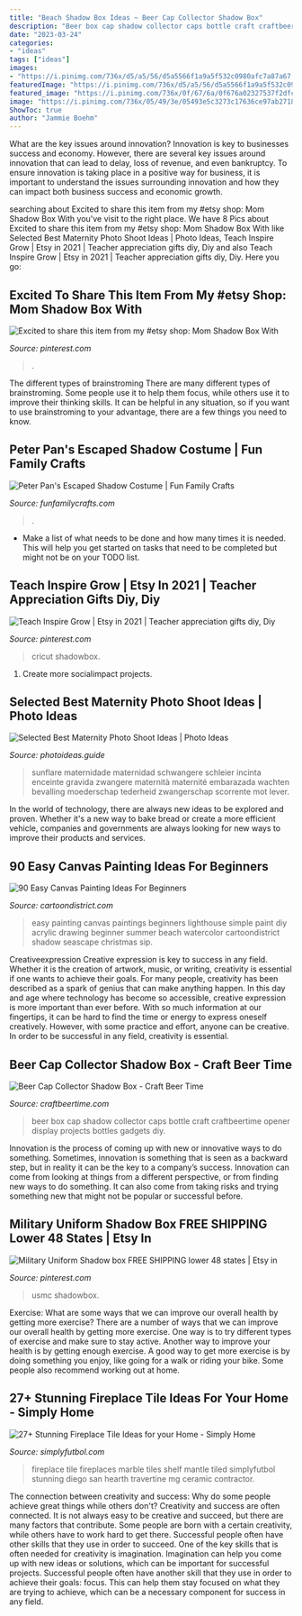 ```yaml
---
title: "Beach Shadow Box Ideas ~ Beer Cap Collector Shadow Box"
description: "Beer box cap shadow collector caps bottle craft craftbeertime opener display projects bottles gadgets diy"
date: "2023-03-24"
categories:
- "ideas"
tags: ["ideas"]
images:
- "https://i.pinimg.com/736x/d5/a5/56/d5a5566f1a9a5f532c0980afc7a87a67.jpg"
featuredImage: "https://i.pinimg.com/736x/d5/a5/56/d5a5566f1a9a5f532c0980afc7a87a67.jpg"
featured_image: "https://i.pinimg.com/736x/0f/67/6a/0f676a02327537f2dfcce88ad011bbbc.jpg"
image: "https://i.pinimg.com/736x/05/49/3e/05493e5c3273c17636ce97ab27188904.jpg"
ShowToc: true
author: "Jammie Boehm"
---
```



What are the key issues around innovation?
Innovation is key to businesses success and economy. However, there are several key issues around innovation that can lead to delay, loss of revenue, and even bankruptcy. To ensure innovation is taking place in a positive way for business, it is important to understand the issues surrounding innovation and how they can impact both business success and economic growth.

	

		
searching about Excited to share this item from my #etsy shop: Mom Shadow Box With you've visit to the right place. We have 8 Pics about Excited to share this item from my #etsy shop: Mom Shadow Box With like Selected Best Maternity Photo Shoot Ideas | Photo Ideas, Teach Inspire Grow | Etsy in 2021 | Teacher appreciation gifts diy, Diy and also Teach Inspire Grow | Etsy in 2021 | Teacher appreciation gifts diy, Diy. Here you go:
		
    
## Excited To Share This Item From My #etsy Shop: Mom Shadow Box With

<img loading=lazy src="https://i.pinimg.com/736x/0f/67/6a/0f676a02327537f2dfcce88ad011bbbc.jpg" onerror="this.onerror=null;this.src='https://tse4.mm.bing.net/th?id=OIP.FC7p2p-nsBfOaZZg_Q1hNgHaJ5&amp;pid=15.1';" alt="Excited to share this item from my #etsy shop: Mom Shadow Box With">

_Source: pinterest.com_

>. 

	

The different types of brainstroming
There are many different types of brainstroming. Some people use it to help them focus, while others use it to improve their thinking skills. It can be helpful in any situation, so if you want to use brainstroming to your advantage, there are a few things you need to know.

    
## Peter Pan&#039;s Escaped Shadow Costume | Fun Family Crafts

<img loading=lazy src="https://funfamilycrafts.com/wp-content/uploads/2013/10/Peter-Pan-Shadow-Costume-9-of-11.jpg" onerror="this.onerror=null;this.src='https://tse4.mm.bing.net/th?id=OIP.boevrqIclq5oIqiGT4LBYwHaNB&amp;pid=15.1';" alt="Peter Pan&#039;s Escaped Shadow Costume | Fun Family Crafts">

_Source: funfamilycrafts.com_

>. 

	

- Make a list of what needs to be done and how many times it is needed. This will help you get started on tasks that need to be completed but might not be on your TODO list.

    
## Teach Inspire Grow | Etsy In 2021 | Teacher Appreciation Gifts Diy, Diy

<img loading=lazy src="https://i.pinimg.com/736x/d5/a5/56/d5a5566f1a9a5f532c0980afc7a87a67.jpg" onerror="this.onerror=null;this.src='https://tse1.mm.bing.net/th?id=OIP.fetHlP8DjHlzDjNxuLX1CgHaJ3&amp;pid=15.1';" alt="Teach Inspire Grow | Etsy in 2021 | Teacher appreciation gifts diy, Diy">

_Source: pinterest.com_

>cricut shadowbox. 

	

1. Create more socialimpact projects.

    
## Selected Best Maternity Photo Shoot Ideas | Photo Ideas

<img loading=lazy src="http://photoideas.guide/wp-content/uploads/2017/05/maternity-photoshoot-by-rocks.jpg" onerror="this.onerror=null;this.src='https://tse3.mm.bing.net/th?id=OIP.LH7YJsKDr7l8ErTudTsOIAHaLI&amp;pid=15.1';" alt="Selected Best Maternity Photo Shoot Ideas | Photo Ideas">

_Source: photoideas.guide_

>sunflare maternidade maternidad schwangere schleier incinta enceinte gravida zwangere maternità maternité embarazada wachten bevalling moederschap tederheid zwangerschap scorrente mot lever. 

	

In the world of technology, there are always new ideas to be explored and proven. Whether it's a new way to bake bread or create a more efficient vehicle, companies and governments are always looking for new ways to improve their products and services.

    
## 90 Easy Canvas Painting Ideas For Beginners

<img loading=lazy src="http://www.cartoondistrict.com/wp-content/uploads/2017/06/Easy-Canvas-Painting-Ideas-For-Beginners0141.jpg" onerror="this.onerror=null;this.src='https://tse1.mm.bing.net/th?id=OIP.5KI5GjTlyonf0xcpFxHE0QHaJZ&amp;pid=15.1';" alt="90 Easy Canvas Painting Ideas For Beginners">

_Source: cartoondistrict.com_

>easy painting canvas paintings beginners lighthouse simple paint diy acrylic drawing beginner summer beach watercolor cartoondistrict shadow seascape christmas sip. 

	

Creativeexpression
Creative expression is key to success in any field. Whether it is the creation of artwork, music, or writing, creativity is essential if one wants to achieve their goals. For many people, creativity has been described as a spark of genius that can make anything happen. In this day and age where technology has become so accessible, creative expression is more important than ever before. With so much information at our fingertips, it can be hard to find the time or energy to express oneself creatively. However, with some practice and effort, anyone can be creative. In order to be successful in any field, creativity is essential.

    
## Beer Cap Collector Shadow Box - Craft Beer Time

<img loading=lazy src="https://craftbeertime.com/wp-content/uploads/2014/02/BeerCapCollectorShadowBox.jpg" onerror="this.onerror=null;this.src='https://tse4.mm.bing.net/th?id=OIP.-Og-yX3dgXSONsTycONV5QHaJ4&amp;pid=15.1';" alt="Beer Cap Collector Shadow Box - Craft Beer Time">

_Source: craftbeertime.com_

>beer box cap shadow collector caps bottle craft craftbeertime opener display projects bottles gadgets diy. 

	

Innovation is the process of coming up with new or innovative ways to do something. Sometimes, innovation is something that is seen as a backward step, but in reality it can be the key to a company’s success. Innovation can come from looking at things from a different perspective, or from finding new ways to do something. It can also come from taking risks and trying something new that might not be popular or successful before.

    
## Military Uniform Shadow Box FREE SHIPPING Lower 48 States | Etsy In

<img loading=lazy src="https://i.pinimg.com/736x/05/49/3e/05493e5c3273c17636ce97ab27188904.jpg" onerror="this.onerror=null;this.src='https://tse1.mm.bing.net/th?id=OIP.-6KMiLFBb2Q8sKPwVlYcZwHaJ3&amp;pid=15.1';" alt="Military Uniform Shadow box FREE SHIPPING lower 48 states | Etsy in">

_Source: pinterest.com_

>usmc shadowbox. 

	

Exercise: What are some ways that we can improve our overall health by getting more exercise?
There are a number of ways that we can improve our overall health by getting more exercise. One way is to try different types of exercise and make sure to stay active. Another way to improve your health is by getting enough exercise. A good way to get more exercise is by doing something you enjoy, like going for a walk or riding your bike. Some people also recommend working out at home.

    
## 27+ Stunning Fireplace Tile Ideas For Your Home - Simply Home

<img loading=lazy src="http://simplyfutbol.com/wp-content/uploads/2017/10/image-result-for-marble-fireplace-tiles.jpeg" onerror="this.onerror=null;this.src='https://tse1.mm.bing.net/th?id=OIP.nn9dJlhQM08ez39t9d7mWwHaFj&amp;pid=15.1';" alt="27+ Stunning Fireplace Tile Ideas for your Home - Simply Home">

_Source: simplyfutbol.com_

>fireplace tile fireplaces marble tiles shelf mantle tiled simplyfutbol stunning diego san hearth travertine mg ceramic contractor. 

	

The connection between creativity and success: Why do some people achieve great things while others don't?
Creativity and success are often connected. It is not always easy to be creative and succeed, but there are many factors that contribute. Some people are born with a certain creativity, while others have to work hard to get there. Successful people often have other skills that they use in order to succeed. One of the key skills that is often needed for creativity is imagination. Imagination can help you come up with new ideas or solutions, which can be important for successful projects. Successful people often have another skill that they use in order to achieve their goals: focus. This can help them stay focused on what they are trying to achieve, which can be a necessary component for success in any field.

